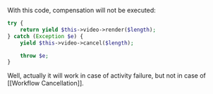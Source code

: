 With this code, compensation will not be executed:

```php
try {
    return yield $this->video->render($length);
} catch (Exception $e) {
    yield $this->video->cancel($length);

    throw $e;
}
```

Well, actually it will work in case of activity failure, but not in case of [[Workflow Cancellation]].
